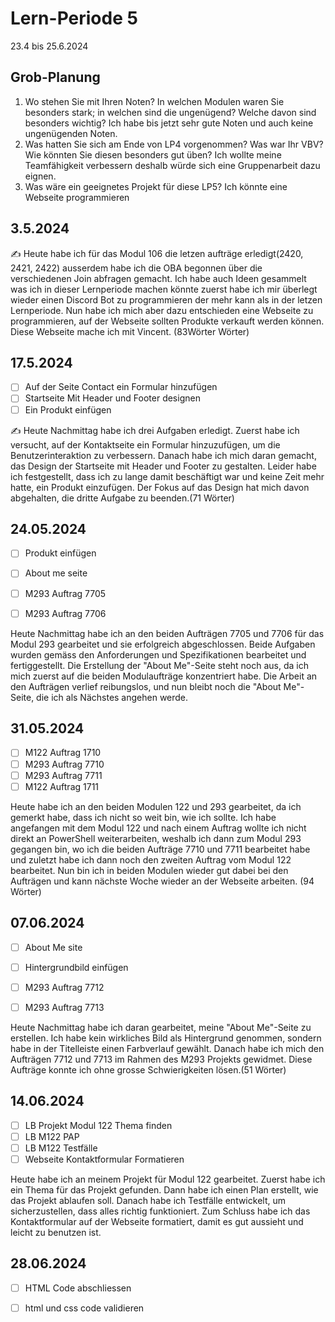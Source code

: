 # Lern-Periode 5

23.4 bis 25.6.2024

## Grob-Planung

1. Wo stehen Sie mit Ihren Noten? In welchen Modulen waren Sie besonders stark; in welchen sind die ungenügend? Welche davon sind besonders wichtig?
 Ich habe bis jetzt sehr gute Noten und auch keine ungenügenden Noten.  
2. Was hatten Sie sich am Ende von LP4 vorgenommen? Was war Ihr VBV? Wie könnten Sie diesen besonders gut üben?
 Ich wollte meine Teamfähigkeit verbessern deshalb würde sich eine Gruppenarbeit dazu eignen.
3. Was wäre ein geeignetes Projekt für diese LP5?
 Ich könnte eine Webseite programmieren


## 3.5.2024

✍️ Heute habe ich für das Modul 106 die letzen aufträge erledigt(2420, 2421, 2422) ausserdem habe ich die OBA begonnen über die verschiedenen Join abfragen gemacht.
Ich habe auch Ideen gesammelt was ich in dieser Lernperiode machen könnte zuerst habe ich mir überlegt wieder einen Discord Bot zu programmieren der mehr kann als in der letzen Lernperiode. Nun habe ich mich aber dazu entschieden eine Webseite zu programmieren, auf der Webseite sollten Produkte verkauft werden können. Diese Webseite mache ich mit Vincent. (83Wörter Wörter)

## 17.5.2024

- [ ] Auf der Seite Contact ein Formular hinzufügen
- [ ] Startseite Mit Header und Footer designen
- [ ] Ein Produkt einfügen

✍️ Heute Nachmittag habe ich drei Aufgaben erledigt. Zuerst habe ich versucht, auf der Kontaktseite ein Formular hinzuzufügen, um die Benutzerinteraktion zu verbessern. Danach habe ich mich daran gemacht, das Design der Startseite mit Header und Footer zu gestalten. Leider habe ich festgestellt, dass ich zu lange damit beschäftigt war und keine Zeit mehr hatte, ein Produkt einzufügen. Der Fokus auf das Design hat mich davon abgehalten, die dritte Aufgabe zu beenden.(71 Wörter)


## 24.05.2024

- [ ] Produkt einfügen
- [ ] About me seite
- [ ] M293 Auftrag 7705
- [ ] M293 Auftrag 7706




Heute Nachmittag habe ich an den beiden Aufträgen 7705 und 7706 für das Modul 293 gearbeitet und sie erfolgreich abgeschlossen. Beide Aufgaben wurden gemäss den Anforderungen und Spezifikationen bearbeitet und fertiggestellt. Die Erstellung der "About Me"-Seite steht noch aus, da ich mich zuerst auf die beiden Modulaufträge konzentriert habe. Die Arbeit an den Aufträgen verlief reibungslos, und nun bleibt noch die "About Me"-Seite, die ich als Nächstes angehen werde.


## 31.05.2024

- [ ] M122 Auftrag 1710 
- [ ] M293 Auftrag 7710
- [ ] M293 Auftrag 7711
- [ ] M122 Auftrag 1711

Heute habe ich an den beiden Modulen 122 und 293 gearbeitet, da ich gemerkt habe, dass ich nicht so weit bin, wie ich sollte. Ich habe angefangen mit dem Modul 122 und nach einem Auftrag wollte ich nicht direkt an PowerShell weiterarbeiten, weshalb ich dann zum Modul 293 gegangen bin, wo ich die beiden Aufträge 7710 und 7711 bearbeitet habe und zuletzt habe ich dann noch den zweiten Auftrag vom Modul 122 bearbeitet. Nun bin ich in beiden Modulen wieder gut dabei bei den Aufträgen und kann nächste Woche wieder an der Webseite arbeiten. (94 Wörter)

## 07.06.2024

- [ ] About Me site
- [ ] Hintergrundbild einfügen
- [ ] M293 Auftrag 7712
- [ ] M293 Auftrag 7713


Heute Nachmittag habe ich daran gearbeitet, meine "About Me"-Seite zu erstellen. Ich habe kein wirkliches Bild als Hintergrund genommen, sondern habe in der Titelleiste einen Farbverlauf gewählt. Danach habe ich mich den Aufträgen 7712 und 7713 im Rahmen des M293 Projekts gewidmet. Diese Aufträge konnte ich ohne grosse Schwierigkeiten lösen.(51 Wörter)


## 14.06.2024

- [ ] LB Projekt Modul 122 Thema finden
- [ ] LB M122 PAP
- [ ] LB M122 Testfälle
- [ ] Webseite Kontaktformular Formatieren

Heute habe ich an meinem Projekt für Modul 122 gearbeitet. Zuerst habe ich ein Thema für das Projekt gefunden. Dann habe ich einen Plan erstellt, wie das Projekt ablaufen soll. Danach habe ich Testfälle entwickelt, um sicherzustellen, dass alles richtig funktioniert. Zum Schluss habe ich das Kontaktformular auf der Webseite formatiert, damit es gut aussieht und leicht zu benutzen ist.

## 28.06.2024

- [ ] HTML Code abschliessen
- [ ] html und css code validieren






